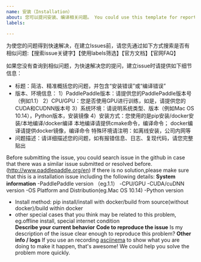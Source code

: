 ```yaml
---
name: 安装（Installation）
about: 您可以提问安装、编译相关问题。 You could use this template for reporting an installation  issue.
labels: 

---
```


为使您的问题得到快速解决，在建立Issues前，请您先通过如下方式搜索是否有相似问题:【搜索issue关键字】【使用labels筛选】【官方文档】【官网FAQ】

如果您没有查询到相似问题，为快速解决您的提问，建立issue时请提供如下细节信息：
- 标题：简洁、精准概括您的问题，并包含“安装错误”或“编译错误”
- 版本、环境信息：
    1）PaddlePaddle版本：请提供您的PaddlePaddle版本号（例如1.1）
    2）CPU/GPU：您是否使用GPU进行训练，如是，请提供您的CUDA和CUDNN版本号
    3）系统环境：请说明系统类型、版本（例如Mac OS 10.14），Python版本，安装镜像
    4）安装方式：您使用的是pip安装/docker安装/本地编译/docker编译
                本地编译请提供cmake命令，编译命令；
                docker编译请提供docker镜像，编译命令
  特殊环境请注明：如离线安装，公司内网等
- 问题描述：请详细描述您的问题，如有报错信息、日志、复现代码，请您完整贴出

Before submitting the issue, you could search issue in the github in case that there was a similar issue submitted or resolved before.(http://www.paddlepaddle.org/en)
If there is no solution,please make sure that this is a installation issue including the following details:
**System information**
-PaddlePaddle version （eg.1.1）
-CPU/GPU
-CUDA/cuDNN version
-OS Platform and Distribution(eg.Mac OS 10.14)
-Python version
- Install method: pip install/install with docker/build from source(without docker)/build within docker
- other special cases that you think may be related to this problem, eg.offline install, special internet condition   
**Describe your current behavior**
**Code to reproduce the issue**
Is my description of the issue clear enough to reproduce this problem?
**Other info / logs**
If you use an recording [asciinema](https://asciinema.org/) to show what you are doing to make it happen, that's awesome! We could help you solve the problem more quickly.

